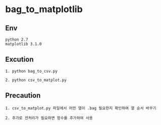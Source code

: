 # bag_to_matplotlib

## Env
```
python 2.7
matplotlib 3.1.0
```

## Excution
```
1. python bag_to_csv.py

2. python csv_to_matplot.py
```

## Precaution
```
1. csv_to_matplot.py 파일에서 어떤 열이 .bag 필요한지 확인하여 열 순서 바꾸기

2. 추가로 전처리가 필요하면 함수를 추가하여 사용
```
